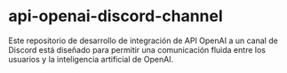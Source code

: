 # api-openai-discord-channel
Este repositorio de desarrollo de integración de API OpenAI a un canal de Discord está diseñado para permitir una comunicación fluida entre los usuarios y la inteligencia artificial de OpenAI.
